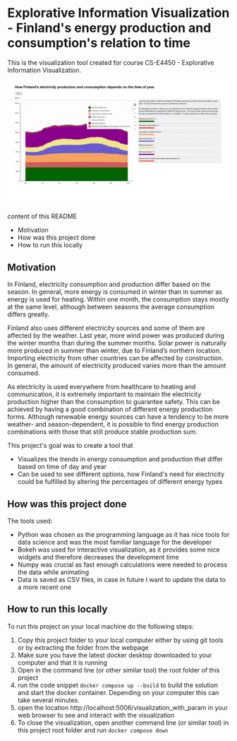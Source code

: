 # Explorative Information Visualization - Finland's energy production and consumption's relation to time

This is the visualization tool created for course CS-E4450 - Explorative Information Visualization. 

![Visualization of the tool as a gif](https://github.com/oboisti/explorative_information_visualization/blob/main/visualization_gif.gif)

content of this README
* Motivation
* How was this project done
* How to run this locally

## Motivation
In Finland, electricity consumption and production differ based on the season. In general,
more energy is consumed in winter than in summer as energy is used for heating. Within one month, the consumption
stays mostly at the same level, although between seasons the average consumption
differs greatly.

Finland also uses different electricity sources and some of them are affected by the
weather. Last year, more wind power was produced during the winter months than during
the summer months. Solar power is naturally more produced in summer than winter, due
to Finland’s northern location. Importing electricity from other countries can be affected by
construction. In general, the amount of electricity produced varies more than the amount
consumed.

As electricity is used everywhere from healthcare to heating and communication, it is
extremely important to maintain the electricity production higher than the consumption to
guarantee safety. This can be achieved by having a good combination of different energy
production forms. Although renewable energy sources can have a tendency to be more
weather- and season-dependent, it is possible to find energy production combinations with
those that still produce stable production sum.

This project's goal was to create a tool that
* Visualizes the trends in energy consumption and production that differ based on time 
of day and year
* Can be used to see different options, how Finland's need for electricity could be 
fulfilled by altering the percentages of different energy types


## How was this project done

The tools used:
* Python was chosen as the programming language as it has nice tools for data science 
and was the most familiar language for the developer
* Bokeh was used for interactive visualization, as it provides some nice widgets and 
therefore decreases the development time
* Numpy was crucial as fast enough calculations were needed to process the data 
while animating
* Data is saved as CSV files, in case in future I want to update the data to a more recent one


## How to run this locally
To run this project on your local machine do the following steps:
1. Copy this project folder to your local computer either by using git tools or by extracting the folder from the webpage
2. Make sure you have the latest docker desktop downloaded to your computer and that it is running
3. Open in the command line (or other similar tool) the root folder of this project
4. run the code snippet `docker compose up --build` to build the solution and start the docker container. Depending on your computer this can take several minutes.
5. open the location http://localhost:5006/visualization_with_param in your web browser to see and interact with the visualization
6. To close the visualization, open another command line (or similar tool) in this project root folder and run `docker compose down`
